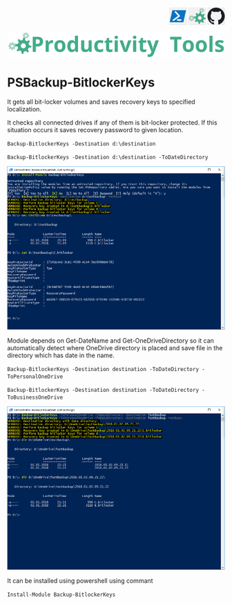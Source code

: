 <!--Category:PowerShell--> 
 <p align="right">
    <a href="https://www.powershellgallery.com/packages/ProductivityTools.PSBackupBitlockerKeys/"><img src="Images/Header/Powershell_border_40px.png" /></a>
    <a href="http://productivitytools.tech/backup-bitlockerkeys/"><img src="Images/Header/ProductivityTools_green_40px_2.png" /><a> 
    <a href="https://github.com/pwujczyk/ProductivityTools.PSBackupBitlockerKeys"><img src="Images/Header/Github_border_40px.png" /></a>
</p>
<p align="center">
    <a href="http://http://productivitytools.tech/">
        <img src="Images/Header/LogoTitle_green_500px.png" />
    </a>
</p>

# PSBackup-BitlockerKeys
It gets all bit-locker volumes and saves recovery keys to specified localization.

It checks all connected drives if any of them is bit-locker protected. If this situation occurs it saves recovery password to given location.

`Backup-BitlockerKeys -Destination d:\destination`

`Backup-BitlockerKeys -Destination d:\destination -ToDateDirectory`

![BackupBitlockerKeys](Images\Backup-BitlockerKeys.png)



Module depends on Get-DateName and Get-OneDriveDirectory so it can automatically detect where OneDrive directory is placed and save file in the directory which has date in the name.

`Backup-BitlockerKeys -Destination destination -ToDateDirectory -ToPersonalOneDrive`

`Backup-BitlockerKeys -Destination destination -ToDateDirectory -ToBusinessOneDrive`

![BackupBitlockerKeys](Images\Backup-BitlockerKeysOneDrive.png)

It can be installed using powershell using commant

`Install-Module Backup-BitlockerKeys`
